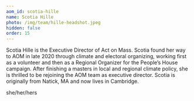 ```yaml
---
aom_id: scotia-hille
name: Scotia Hille
photo: /img/team/hille-headshot.jpeg
hidden: false
order: 15
---
```

Scotia Hille is the Executive Director of Act on Mass. Scotia found her way to AOM in late 2020 through climate and electoral organizing, working first as a volunteer and then as a Regional Organizer for the People’s House campaign. After finishing a masters in local and regional climate policy, she is thrilled to be rejoining the AOM team as executive director. Scotia is originally from Natick, MA and now lives in Cambridge.

she/her/hers